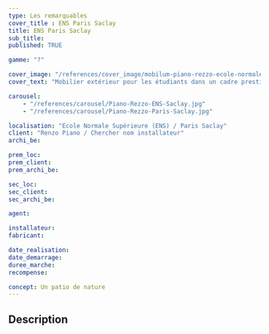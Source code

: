 ```yaml
---
type: Les remarquables
cover_title : ENS Paris Saclay
title: ENS Paris Saclay
sub_title:
published: TRUE

gamme: "?"

cover_image: "/references/cover_image/mobilum-piano-rezzo-ecole-normale-superieure-ens.jpg"
cover_text: "Mobilier extérieur pour les étudiants dans un cadre prestigieux"

carousel:
    - "/references/carousel/Piano-Rezzo-ENS-Saclay.jpg"
    - "/references/carousel/Piano-Rezzo-Paris-Saclay.jpg"

localisation: "Ecole Normale Supérieure (ENS) / Paris Saclay"
client: "Renzo Piano / Chercher nom installateur"
archi_be:

prem_loc:
prem_client:
prem_archi_be:

sec_loc:
sec_client:
sec_archi_be:

agent:

installateur:
fabricant:

date_realisation:
date_demarrage:
duree_marche:
recompense:

concept: Un patio de nature
---
```


## Description

